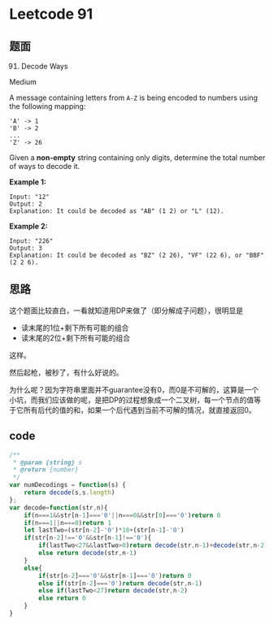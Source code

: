 # Leetcode 91

## 题面

91. Decode Ways

Medium

A message containing letters from `A-Z` is being encoded to numbers using the following mapping:

```
'A' -> 1
'B' -> 2
...
'Z' -> 26
```

Given a **non-empty** string containing only digits, determine the total number of ways to decode it.

**Example 1:**

```
Input: "12"
Output: 2
Explanation: It could be decoded as "AB" (1 2) or "L" (12).
```

**Example 2:**

```
Input: "226"
Output: 3
Explanation: It could be decoded as "BZ" (2 26), "VF" (22 6), or "BBF" (2 2 6).
```

## 思路

这个题面比较直白，一看就知道用DP来做了（即分解成子问题），很明显是

- 读末尾的1位+剩下所有可能的组合
- 读末尾的2位+剩下所有可能的组合

这样。

然后起枪，被秒了，有什么好说的。

为什么呢？因为字符串里面并不guarantee没有0，而0是不可解的，这算是一个小坑，而我们应该做的呢，是把DP的过程想象成一个二叉树，每一个节点的值等于它所有后代的值的和，如果一个后代遇到当前不可解的情况，就直接返回0。

## code

```javascript
/**
 * @param {string} s
 * @return {number}
 */
var numDecodings = function(s) {
    return decode(s,s.length)
};
var decode=function(str,n){
    if(n===1&&str[n-1]==='0'||n===0&&str[0]==='0')return 0
    if(n===1||n===0)return 1
    let lastTwo=(str[n-2]-'0')*10+(str[n-1]-'0')
    if(str[n-2]!=='0'&&str[n-1]!=='0'){
        if(lastTwo<27&&lastTwo>0)return decode(str,n-1)+decode(str,n-2)
        else return decode(str,n-1)
    }
    else{
        if(str[n-2]==='0'&&str[n-1]==='0')return 0
        else if(str[n-2]==='0')return decode(str,n-1)
        else if(lastTwo<27)return decode(str,n-2)
        else return 0
    }
}
```



